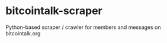 bitcointalk-scraper
===================

Python-based scraper / crawler for members and messages on bitcointalk.org
